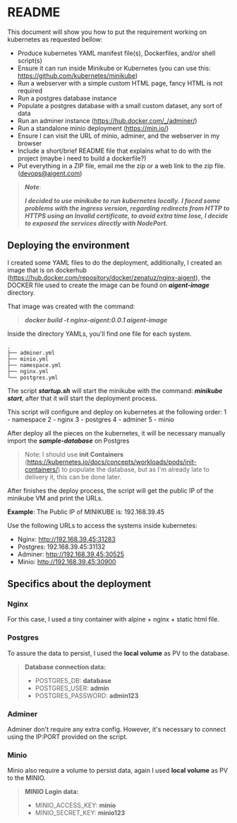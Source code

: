 
# README

This document will show you how to put the requirement working on kubernetes as requested bellow:

- Produce kubernetes YAML manifest file(s), Dockerfiles, and/or shell script(s)
- Ensure it can run inside Minikube or Kubernetes (you can use this: https://github.com/kubernetes/minikube)
- Run a webserver with a simple custom HTML page, fancy HTML is not required
- Run a postgres database instance
- Populate a postgres database with a small custom dataset, any sort of data
- Run an adminer instance (https://hub.docker.com/_/adminer/)
- Run a standalone minio deployment (https://min.io/)
- Ensure I can visit the URL of minio, adminer, and the webserver in my browser
- Include a short/brief README file that explains what to do with the project (maybe i need to build a dockerfile?)
- Put everything in a ZIP file, email me the zip or a web link to the zip file. (devops@aigent.com)

>***Note***: 
>
>***I decided to use minikube to run kubernetes locally.***
>***I faced some problems with the ingress version, regarding redirects from HTTP to HTTPS using an Invalid certificate, to avoid extra time lose, I decide to exposed the services directly with **NodePort**.***

## Deploying the environment
I created some YAML files to do the deployment, additionally, I created an image that is on dockerhub (https://hub.docker.com/repository/docker/zenatuz/nginx-aigent), the DOCKER file used to create the image can be found on ***aigent-image*** directory. 

That image was created with the command:
>***docker build -t nginx-aigent:0.0.1 aigent-image***

Inside the directory YAMLs,  you'll find one file for each system.
~~~
.
├── adminer.yml
├── minio.yml
├── namespace.yml
├── nginx.yml
└── postgres.yml
~~~

The script ***startup.sh*** will start the minikube with the command: ***minikube start***, after that it will start the deployment process. 

This script will configure and deploy on kubernetes at the following order:
1 - namespace
2 - nginx
3 - postgres
4 - adminer
5 - minio

After deploy all the pieces on the kubernetes, it will be necessary manually import the  ***sample-database*** on Postgres

> Note: I should use **init Containers** (https://kubernetes.io/docs/concepts/workloads/pods/init-containers/) to populate the database, but as I'm already late to delivery it, this can be done later.


After finishes the deploy process, the script will get the public IP of the minikube VM and print the URLs.

**Example**:
The Public IP of MINIKUBE is: 192.168.39.45

Use the following URLs to access the systems inside kubernetes:
- Nginx: http://192.168.39.45:31283
- Postgres: 192.168.39.45:31132
- Adminer: http://192.168.39.45:30525
- Minio: http://192.168.39.45:30900

## Specifics about the deployment

### Nginx
For this case, I used a tiny container with alpine + nginx + static html file.

### Postgres
To assure the data to persist, I used the **local volume** as PV to the database.

> **Database connection data:**
> - POSTGRES_DB: **database**
> - POSTGRES_USER: **admin**
> - POSTGRES_PASSWORD: **admin123**

### Adminer
Adminer don't require any extra config. However, it's necessary to connect using the IP:PORT provided on the script.

### Minio
Minio also require a volume to persist data, again I used **local volume** as PV to the MINIO.

> **MINIO Login data:**
> - MINIO_ACCESS_KEY: **minio**
>  - MINIO_SECRET_KEY: **minio123**